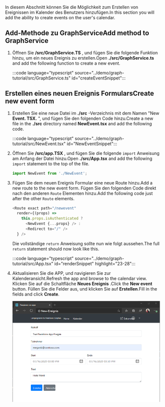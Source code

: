 <!-- markdownlint-disable MD002 MD041 -->

<span data-ttu-id="8bb65-101">In diesem Abschnitt können Sie die Möglichkeit zum Erstellen von Ereignissen im Kalender des Benutzers hinzufügen.</span><span class="sxs-lookup"><span data-stu-id="8bb65-101">In this section you will add the ability to create events on the user's calendar.</span></span>

## <a name="add-method-to-graphservice"></a><span data-ttu-id="8bb65-102">Add-Methode zu GraphService</span><span class="sxs-lookup"><span data-stu-id="8bb65-102">Add method to GraphService</span></span>

1. <span data-ttu-id="8bb65-103">Öffnen Sie **/src/GraphService.TS** , und fügen Sie die folgende Funktion hinzu, um ein neues Ereignis zu erstellen.</span><span class="sxs-lookup"><span data-stu-id="8bb65-103">Open **./src/GraphService.ts** and add the following function to create a new event.</span></span>

    :::code language="typescript" source="../demo/graph-tutorial/src/GraphService.ts" id="createEventSnippet":::

## <a name="create-new-event-form"></a><span data-ttu-id="8bb65-104">Erstellen eines neuen Ereignis Formulars</span><span class="sxs-lookup"><span data-stu-id="8bb65-104">Create new event form</span></span>

1. <span data-ttu-id="8bb65-105">Erstellen Sie eine neue Datei im **./src** -Verzeichnis mit dem Namen "New **Event. TSX.** ", und fügen Sie den folgenden Code hinzu.</span><span class="sxs-lookup"><span data-stu-id="8bb65-105">Create a new file in the **./src** directory named **NewEvent.tsx** and add the following code.</span></span>

    :::code language="typescript" source="../demo/graph-tutorial/src/NewEvent.tsx" id="NewEventSnippet":::

1. <span data-ttu-id="8bb65-106">Öffnen Sie **/src/app.TSX** , und fügen Sie die folgende `import` Anweisung am Anfang der Datei hinzu.</span><span class="sxs-lookup"><span data-stu-id="8bb65-106">Open **./src/App.tsx** and add the following `import` statement to the top of the file.</span></span>

    ```typescript
    import NewEvent from './NewEvent';
    ```

1. <span data-ttu-id="8bb65-107">Fügen Sie dem neuen Ereignis Formular eine neue Route hinzu.</span><span class="sxs-lookup"><span data-stu-id="8bb65-107">Add a new route to the new event form.</span></span> <span data-ttu-id="8bb65-108">Fügen Sie den folgenden Code direkt nach den anderen `Route` Elementen hinzu.</span><span class="sxs-lookup"><span data-stu-id="8bb65-108">Add the following code just after the other `Route` elements.</span></span>

    ```typescript
    <Route exact path="/newevent"
      render={(props) =>
        this.props.isAuthenticated ?
          <NewEvent {...props} /> :
          <Redirect to="/" />
      } />
    ```

    <span data-ttu-id="8bb65-109">Die vollständige `return` Anweisung sollte nun wie folgt aussehen.</span><span class="sxs-lookup"><span data-stu-id="8bb65-109">The full `return` statement should now look like this.</span></span>

    :::code language="typescript" source="../demo/graph-tutorial/src/App.tsx" id="renderSnippet" highlight="23-28":::

1. <span data-ttu-id="8bb65-110">Aktualisieren Sie die APP, und navigieren Sie zur Kalenderansicht.</span><span class="sxs-lookup"><span data-stu-id="8bb65-110">Refresh the app and browse to the calendar view.</span></span> <span data-ttu-id="8bb65-111">Klicken Sie auf die Schaltfläche **Neues Ereignis** .</span><span class="sxs-lookup"><span data-stu-id="8bb65-111">Click the **New event** button.</span></span> <span data-ttu-id="8bb65-112">Füllen Sie die Felder aus, und klicken Sie auf **Erstellen**.</span><span class="sxs-lookup"><span data-stu-id="8bb65-112">Fill in the fields and click **Create**.</span></span>

    ![Screenshot des neuen Ereignis Formulars](./images/create-event-01.png)
